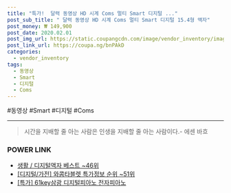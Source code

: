 ```yaml
--- 
title: "특가!  달력 동영상 HD 시계 Coms 멀티 Smart 디지털 ..." 
post_sub_title: " 달력 동영상 HD 시계 Coms 멀티 Smart 디지털 15.4형 액자" 
post_money: ₩ 149,900 
post_date: 2020.02.01 
post_img_url: https://static.coupangcdn.com/image/vendor_inventory/images/2018/05/02/10/6/d0b88501-39bb-4ca2-826d-4b859b82b9fc.jpg 
post_link_url: https://coupa.ng/bnPAkD 
categories: 
  - vendor_inventory 
tags: 
  - 동영상 
  - Smart 
  - 디지털 
  - Coms 
--- 
```

  #동영상 #Smart #디지털 #Coms 
<hr> 

> 시간을 지배할 줄 아는 사람은 인생을 지배할 줄 아는 사람이다.- 에센 바흐  


### POWER LINK

* <a href="https://blog.naver.com/santokki14/221792904473" target="_blank">생활 / 디지털액자 베스트 ~46위</a>
* <a href="https://blog.naver.com/sakai111/221776490371" target="_blank"> [디지털/가전] 와콤타블렛 특가정보 순위 ~51위</a>
* <a href="https://blog.naver.com/sakai111/221789375906" target="_blank">[특가] 61key삼광 디지털피아노 전자피아노</a>
